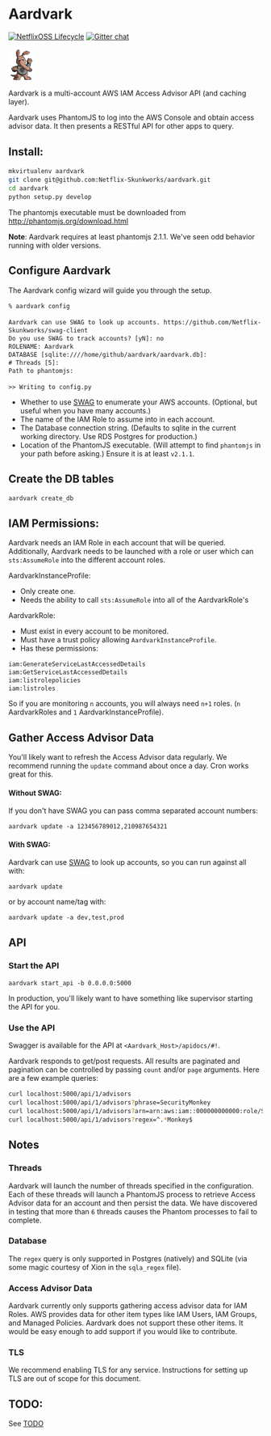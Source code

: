 Aardvark
========
[![NetflixOSS Lifecycle](https://img.shields.io/osslifecycle/Netflix/osstracker.svg)]()
[![Gitter chat](https://badges.gitter.im/gitterHQ/gitter.png)](https://gitter.im/netflix-repokid)

<img align="center" alt="Aardvark Logo" src="docs/images/aardvark_logo.jpg" width="10%" display="block">

Aardvark is a multi-account AWS IAM Access Advisor API (and caching layer).

Aardvark uses PhantomJS to log into the AWS Console and obtain access advisor data.  It then presents a RESTful API for other apps to query.

## Install:

```bash
mkvirtualenv aardvark
git clone git@github.com:Netflix-Skunkworks/aardvark.git
cd aardvark
python setup.py develop
```

The phantomjs executable must be downloaded from http://phantomjs.org/download.html

**Note**: Aardvark requires at least phantomjs 2.1.1.  We've seen odd behavior running with older versions.

## Configure Aardvark

The Aardvark config wizard will guide you through the setup.
```
% aardvark config

Aardvark can use SWAG to look up accounts. https://github.com/Netflix-Skunkworks/swag-client
Do you use SWAG to track accounts? [yN]: no
ROLENAME: Aardvark
DATABASE [sqlite:////home/github/aardvark/aardvark.db]:
# Threads [5]: 
Path to phantomjs: 

>> Writing to config.py
```
- Whether to use [SWAG](https://github.com/Netflix-Skunkworks/swag-client) to enumerate your AWS accounts. (Optional, but useful when you have many accounts.)
- The name of the IAM Role to assume into in each account.
- The Database connection string. (Defaults to sqlite in the current working directory. Use RDS Postgres for production.)
- Location of the PhantomJS executable. (Will attempt to find `phantomjs` in your path before asking.)  Ensure it is at least `v2.1.1`.

## Create the DB tables

```
aardvark create_db
```

## IAM Permissions:

Aardvark needs an IAM Role in each account that will be queried.  Additionally, Aardvark needs to be launched with a role or user which can `sts:AssumeRole` into the different account roles.

AardvarkInstanceProfile:
- Only create one.
- Needs the ability to call `sts:AssumeRole` into all of the AardvarkRole's

AardvarkRole:
- Must exist in every account to be monitored.
- Must have a trust policy allowing `AardvarkInstanceProfile`.
- Has these permissions:
```
iam:GenerateServiceLastAccessedDetails
iam:GetServiceLastAccessedDetails
iam:listrolepolicies
iam:listroles
```

So if you are monitoring `n` accounts, you will always need `n+1` roles. (`n` AardvarkRoles and `1` AardvarkInstanceProfile).

## Gather Access Advisor Data

You'll likely want to refresh the Access Advisor data regularly.  We recommend running the `update` command about once a day.  Cron works great for this.

#### Without SWAG:

If you don't have SWAG you can pass comma separated account numbers:

    aardvark update -a 123456789012,210987654321

#### With SWAG:

Aardvark can use [SWAG](https://github.com/Netflix-Skunkworks/swag-client) to look up accounts, so you can run against all with:

    aardvark update

or by account name/tag with:

    aardvark update -a dev,test,prod


## API

### Start the API

    aardvark start_api -b 0.0.0.0:5000

In production, you'll likely want to have something like supervisor starting the API for you.

### Use the API

Swagger is available for the API at `<Aardvark_Host>/apidocs/#!`.

Aardvark responds to get/post requests. All results are paginated and pagination can be controlled by passing `count` and/or `page` arguments. Here are a few example queries:
```bash
curl localhost:5000/api/1/advisors
curl localhost:5000/api/1/advisors?phrase=SecurityMonkey
curl localhost:5000/api/1/advisors?arn=arn:aws:iam::000000000000:role/SecurityMonkey&arn=arn:aws:iam::111111111111:role/SecurityMonkey
curl localhost:5000/api/1/advisors?regex=^.*Monkey$
```

## Notes

### Threads
Aardvark will launch the number of threads specified in the configuration.  Each of these threads
will launch a PhantomJS process to retrieve Access Advisor data for an account and then persist the
data.  We have discovered in testing that more than `6` threads causes the Phantom processes to fail
to complete.

### Database
The `regex` query is only supported in Postgres (natively) and SQLite (via some magic courtesy of Xion
  in the `sqla_regex` file).

### Access Advisor Data
Aardvark currently only supports gathering access advisor data for IAM Roles.  AWS provides data for other item types like IAM Users, IAM Groups, and Managed Policies.  Aardvark does not support these other items.  It would be easy enough to add support if you would like to contribute.

### TLS
We recommend enabling TLS for any service. Instructions for setting up TLS are out of scope for this document.

## TODO:

See [TODO](TODO.md)
